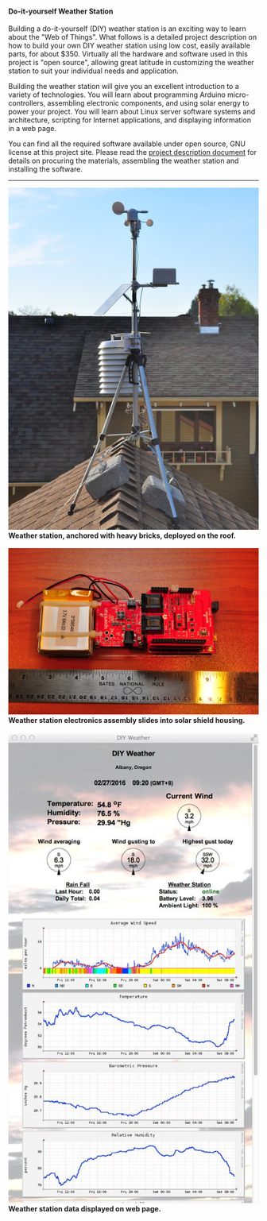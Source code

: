 <html>
<body>
<h4>Do-it-yourself Weather Station</h4>
<p>
Building a do-it-yourself (DIY) weather station is an exciting way to learn about the "Web of Things".  What follows is a detailed project description on how to build your own DIY weather station using low cost, easily available parts, for about $350.  Virtually all the hardware and software used in this project is "open source", allowing great latitude in customizing the weather station to suit your individual needs and application.
</p>
<p>
Building the weather station will give you an excellent introduction to a variety of technologies.  You will learn about programming Arduino micro-controllers, assembling electronic components, and using solar energy to power your project.  You will learn about Linux server software systems and architecture, scripting for Internet applications, and displaying information in a web page.
</p>
<p>
You can find all the required software available under open source, GNU license at this project site.  Please read the <a href="DIY Weather Project Description.pdf">project description document</a> for details on procuring the materials, assembling the weather station and installing the software.
</p>
<hr>
<img src="./images/WeatherStation.jpg"><br>
<b>Weather station, anchored with heavy bricks, deployed on the roof.</b>
<br><br>
<img src="./images/WeatherStationElectronics_assembly.jpg"><br>
<b>Weather station electronics assembly slides into solar shield housing.</b>
<br><br>
<img src="./images/WeatherWebPage.jpg"><br>
<b>Weather station data displayed on web page.</b>
<br>
</body>
</html>
